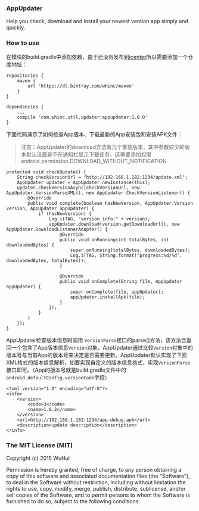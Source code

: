 ### AppUpdater

Help you check, download and install your newest version app simply and quickly.


### How to use

在模块的build.gradle中添加依赖，由于还没有发布到[jcenter](https://bintray.com/whinc/maven/appudpater/view)所以需要添加一个仓库地址：

```
repositories {
    maven {
        url 'https://dl.bintray.com/whinc/maven'
    }
}

dependencies {
    ...
    compile 'com.whinc.util.updater:appupdater:1.0.0'
}
```

下面代码演示了如何检查App版本、下载最新的App安装包和安装APK文件：

>注意：AppUpdater的download方法有几个重载版本，其中参数较少的版本默认设置是不在通知栏显示下载任务，这需要添加权限 android.permission.DOWNLOAD_WITHOUT_NOTIFICATION

```
protected void checkUpdate() {
    String checkVersionUrl = "http://192.168.1.182:1234/update.xml";
    AppUpdater updater = AppUpdater.newInstance(this);
    updater.checkVersionAsync(checkVersionUrl, new AppUpdater.VersionParseXML(), new AppUpdater.CheckVersionListener() {
        @Override
        public void complete(boolean hasNewVersion, AppUpdater.Version version, AppUpdater appUpdater) {
            if (hasNewVersion) {
                Log.i(TAG, "version info:" + version);
                appUpdater.download(version.getDownloadUrl(), new AppUpdater.DownloadListenerAdapter() {
                    @Override
                    public void onRunning(int totalBytes, int downloadedBytes) {
                        super.onRunning(totalBytes, downloadedBytes);
                        Log.i(TAG, String.format("progress:%d/%d", downloadedBytes, totalBytes));
                    }

                    @Override
                    public void onComplete(String file, AppUpdater appUpdater) {
                        super.onComplete(file, appUpdater);
                        appUpdater.installApk(file);
                    }
                });
            }
        }
    });
}
```
AppUpdater检查版本信息时调用 `VersionParse`接口的parse()方法，该方法会返回一个包含了App版本信息`Version`对象，AppUpdater通过比较`Version`对象中的版本号与当前App的版本号来决定是否需要更新。AppUpdater默认实现了下面XML格式的版本信息解析，如要实现自定义的版本信息格式，实现`VersionParse`接口即可。（App的版本号就是build.gradle文件中的`android.defaultConfig.versionCode`字段）

```
<?xml version="1.0" encoding="utf-8"?>
<info>
	<version>
		<code>3</code>
		<name>1.0.2</name>
	</version>
	<url>http://192.168.1.182:1234/app-debug.apk</url>
	<description>update description</description>
</info>
```

### The MIT License (MIT)

Copyright (c) 2015 WuHui

Permission is hereby granted, free of charge, to any person obtaining a copy of this software and associated documentation files (the "Software"), to deal in the Software without restriction, including without limitation the rights to use, copy, modify, merge, publish, distribute, sublicense, and/or sell copies of the Software, and to permit persons to whom the Software is furnished to do so, subject to the following conditions:
